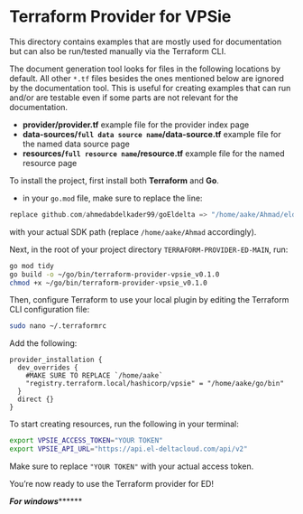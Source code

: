 # Terraform Provider for VPSie

This directory contains examples that are mostly used for documentation but can also be run/tested manually via the Terraform CLI.

The document generation tool looks for files in the following locations by default. All other `*.tf` files besides the ones mentioned below are ignored by the documentation tool. This is useful for creating examples that can run and/or are testable even if some parts are not relevant for the documentation.

- **provider/provider.tf** example file for the provider index page  
- **data-sources/`full data source name`/data-source.tf** example file for the named data source page  
- **resources/`full resource name`/resource.tf** example file for the named resource page  

To install the project, first install both **Terraform** and **Go**. 
- in your `go.mod` file, make sure to replace the line:

```go
replace github.com/ahmedabdelkader99/goEldelta => "/home/aake/Ahmad/eldelta/ED-terrafform/goEldelta"
```

with your actual SDK path (replace `/home/aake/Ahmad` accordingly).

Next, in the root of your project directory `TERRAFORM-PROVIDER-ED-MAIN`, run:

```bash
go mod tidy
go build -o ~/go/bin/terraform-provider-vpsie_v0.1.0
chmod +x ~/go/bin/terraform-provider-vpsie_v0.1.0
```

Then, configure Terraform to use your local plugin by editing the Terraform CLI configuration file:

```bash
sudo nano ~/.terraformrc
```

Add the following:

```hcl
provider_installation {
  dev_overrides {
    #MAKE SURE TO REPLACE `/home/aake`
    "registry.terraform.local/hashicorp/vpsie" = "/home/aake/go/bin"
  }
  direct {}
}
```

To start creating resources, run the following in your terminal:

```bash
export VPSIE_ACCESS_TOKEN="YOUR TOKEN"
export VPSIE_API_URL="https://api.el-deltacloud.com/api/v2"
```

Make sure to replace `"YOUR TOKEN"` with your actual access token.

You’re now ready to use the Terraform provider for ED!

*********************************For windows***************************************


